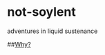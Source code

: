 # not-soylent
adventures in liquid sustenance

##[Why?](https://github.com/glamrock/not-soylent/why.md)


